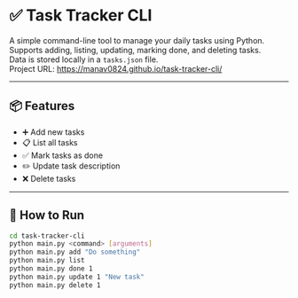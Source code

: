 # ✅ Task Tracker CLI

A simple command-line tool to manage your daily tasks using Python.  
Supports adding, listing, updating, marking done, and deleting tasks.  
Data is stored locally in a `tasks.json` file.  
Project URL: https://manav0824.github.io/task-tracker-cli/

---

## 📦 Features

- ➕ Add new tasks  
- 📋 List all tasks  
- ✅ Mark tasks as done  
- ✏️ Update task description  
- ❌ Delete tasks  

---

## 🚀 How to Run

```bash
cd task-tracker-cli
python main.py <command> [arguments]
python main.py add "Do something"
python main.py list
python main.py done 1
python main.py update 1 "New task"
python main.py delete 1
